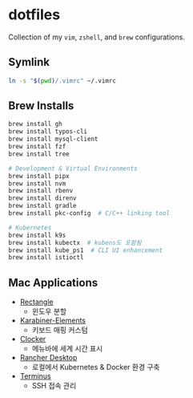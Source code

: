 # dotfiles

Collection of my `vim`, `zshell`, and `brew` configurations.

## Symlink

```bash
ln -s "$(pwd)/.vimrc" ~/.vimrc
```

## Brew Installs

```bash
brew install gh
brew install typos-cli
brew install mysql-client
brew install fzf
brew install tree

# Development & Virtual Environments
brew install pipx
brew install nvm
brew install rbenv
brew install direnv
brew install gradle
brew install pkc-config  # C/C++ linking tool

# Kubernetes
brew install k9s
brew install kubectx  # kubens도 포함됨
brew install kube_ps1  # CLI UI enhancement
brew install istioctl
```

## Mac Applications

- [Rectangle](https://rectangleapp.com/)
  - 윈도우 분할
- [Karabiner-Elements](https://karabiner-elements.pqrs.org/)
  - 키보드 매핑 커스텀
- [Clocker](https://github.com/n0shake/clocker)
  - 메뉴바에 세계 시간 표시
- [Rancher Desktop](https://rancherdesktop.io/)
  - 로컬에서 Kubernetes & Docker 환경 구축
- [Terminus](https://termius.com/)
  - SSH 접속 관리
